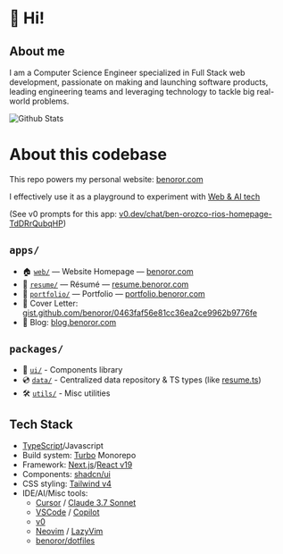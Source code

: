 <!-- <p align="center">
  <a href="https://benoror.com/">
    <img alt="Ben Orozco" src="https://avatars2.githubusercontent.com/u/119117?s=460&u=90226a2b669f648db10bcfcdea19a71b3bf667bb&v=4" width="128" style="border-radius: 128px;" />
  </a>
</p>
<h1 align="center">
  Ben Orozco
</h1> -->

# 👋 Hi!
 
## About me

I am a Computer Science Engineer specialized in Full Stack web development, passionate on making and launching software products, leading engineering teams and leveraging technology to tackle big real-world problems.

![Github Stats](https://github-readme-stats.vercel.app/api?username=benoror&count_private=true&show_icons=true&theme=nord)

# About this codebase

This repo powers my personal website: [benoror.com](https://www.benoror.com)

I effectively use it as a playground to experiment with [Web & AI tech](#tech-stack)

(See v0 prompts for this app: [v0.dev/chat/ben-orozco-rios-homepage-TdDRrQubqHP](https://v0.dev/chat/ben-orozco-rios-homepage-TdDRrQubqHP))

## `apps/`

- 🏠 [`web/`](apps/web) — Website Homepage — [benoror.com](https://benoror.com)
- 📑 [`resume/`](apps/resume) — Résumé — [resume.benoror.com](http://resume.benoror.com/)
- 💼 [`portfolio/`](apps/portfolio) — Portfolio — [portfolio.benoror.com](https://portfolio.benoror.com)
- 📃 Cover Letter: [gist.github.com/benoror/0463faf56e81cc36ea2ce9962b9776fe](https://gist.github.com/benoror/0463faf56e81cc36ea2ce9962b9776fe)
- 💭 Blog: [blog.benoror.com](http://blog.benoror.com/)

## `packages/`

- 🎨 [`ui/`](packages/ui) - Components library
- 💿 [`data/`](packages/data) - Centralized data repository & TS types (like [resume.ts](packages/data/src/resume.ts))
- 🛠️ [`utils/`](packages/utils) - Misc utilities

## Tech Stack

- [TypeScript](https://www.typescriptlang.org/)/Javascript
- Build system: [Turbo](https://turbo.build/) Monorepo
- Framework: [Next.js](https://nextjs.org/)/[React v19](https://react.dev/)
- Components: [shadcn/ui](https://ui.shadcn.com/)
- CSS styling: [Tailwind v4](https://tailwindcss.com/)
- IDE/AI/Misc tools:
  - [Cursor](https://www.cursor.com/) / [Claude 3.7 Sonnet](https://www.anthropic.com/claude/sonnet)
  - [VSCode](https://code.visualstudio.com/) / [Copilot](https://docs.github.com/en/copilot)
  - [v0](https://v0.dev/)
  - [Neovim](https://neovim.io/) / [LazyVim](https://www.lazyvim.org/)
  - [benoror/dotfiles](https://github.com/benoror/dotfiles)
